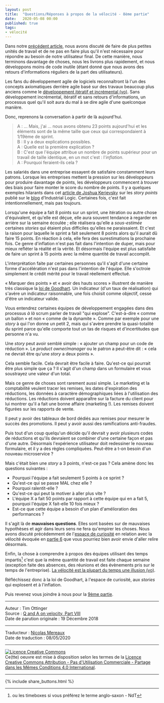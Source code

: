 ```yaml
---
layout: post
title:  "Questions/Réponses à propos de la vélocité - 8ème partie"
date:   2020-05-08 00:00
published: true
tags:
- vélocité
---
```


Dans notre [précédent article](http://www.les-traducteurs-agiles.org/2020/04/15/questions-reponses-a-propos-de-la-velocite-7eme-partie.html), nous avons discuté de faire de plus petites unités de travail et de ne pas en faire plus qu'il n'est nécessaire pour répondre au besoin de notre utilisateur final. De cette manière, nous terminons davantage de choses, nous les livrons plus rapidement, et nous développons moins de code inutile (étant donné que nous avons des retours d'informations réguliers de la part des utilisateurs).

Les fans du développement agile de logiciels reconnaîtront là l'un des concepts axiomatiques derrière agile basé sur des travaux beaucoup plus anciens comme le [développement itératif et incrémental (vo)](https://en.wikipedia.org/wiki/Iterative_and_incremental_development). Sans développement incrémental, itératif et sans retours d'informations, un processus quel qu'il soit aura du mal à se dire agile d'une quelconque manière.

Donc, reprenons la conversation à partir de là aujourd'hui.

> A : ... Mais, j'ai … nous avons obtenu 23 points aujourd'hui et les éléments sont de la même taille que ceux qui correspondaient à 1/19ème de sprint.  
> B : Il y a deux explications possibles.  
> A : Quelle est la première explication ?  
> B : C'est que l'équipe attribue un nombre de points supérieur pour un travail de taille identique, en un mot c'est : l'_inflation_.  
> A : Pourquoi feraient-ils cela ?

Les salariés dans une entreprise essayent de satisfaire constamment leurs patrons. Lorsque les entreprises mettent la pression sur les développeurs pour produire davantage de points, les développeurs commencent à trouver des biais pour faire monter le score du nombre de points. Il y a quelques exemples hilarants dans cet [article de Joshua Kerievsky](https://www.industriallogic.com/blog/stop-using-story-points/) sur les _story points_ publié sur le [blog](http://blog.industriallogic.com/) d'Industrial Logic. Certaines fois, c'est fait intentionnellement, mais pas toujours.

Lorsqu'une équipe a fait 8 points sur un sprint, une itération ou autre chose d'équivalent, et qu'elle est déçue, elle aura souvent tendance à regarder en arrière sur la semaine écoulée ; elle réalisera qu'elle a _sous-estimée_ certaines _stories_ qui étaient plus difficiles qu'elles ne paraissaient. Et c'est la raison pour laquelle le sprint a fait seulement 8 points alors qu'il aurait dû faire 15 points. En réaction à cela, elle fera des surestimations la prochaine fois. Ce genre d'inflation n'est pas fait dans l'intention de duper, mais pour mieux refléter la réalité et la vérité. Et désormais l'équipe est plus satisfaite de faire un sprint à 15 points avec la même quantité de travail accomplit.

L'interprétation faite par certaines personnes qu'il s'agit d'une certaine forme d'accélération n'est pas dans l'intention de l'équipe. Elle s'octroie simplement le crédit mérité pour le travail réellement effectué.

« Marquer des points » et « avoir des hauts scores » illustrent de manière très classique la [loi de Goodhart](https://fr.wikipedia.org/wiki/Loi_de_Goodhart). Un indicateur (d'un taux de réalisation) qui s'avère un indicateur raisonnable, une fois choisit comme objectif, cesse d'être un indicateur valide.

Vous entendrez certaines équipes de développement engagées dans des processus _à là_ scrum parler de travail "qui explose". C'est-à-dire « comme un ballon » et non « comme de la dynamite ». Comme par exemple pour une _story_ à qui l'on donne un petit 2, mais qui s'avère prendre la quasi-totalité du sprint parce qu'elle comporte tout un tas de risques et d'incertitudes que personne n'a vu.

Une _story_ peut avoir semblé simple : « ajouter un champ pour un code de réduction ». Le _product owner/manager_ ou le patron a peut-être dit : « cela ne devrait être qu'une _story_ a deux points ».

Cela semble facile. Cela devrait être facile à faire. Qu'est-ce qui pourrait être plus simple que ça ? Il s'agit d'un champ dans un formulaire et vous soustrayez une valeur d'un total.

Mais ce genre de choses sont rarement aussi simple. Le marketing et la comptabilité veulent tracer les remises, les dates d'expiration des réductions, les données à caractère démographiques liées à l'utilisation des réductions. Les réductions doivent apparaître sur la facture du client pour lui montrer qu'il a fait une bonne affaire (marketing !). Les remises doivent figurées sur les rapports de vente.

Il peut y avoir des tableaux de bord dédiés aux remises pour mesurer le succès des promotions. Il peut y avoir aussi des ramifications anti-fraudes.

Puis tout d'un coup quelqu'un décide qu'il devrait y avoir plusieurs codes de réductions et qu'ils devraient se combiner d'une certaine façon et pas d'une autre. Désormais l'expérience utilisateur doit redessiner le nouveau formulaire, et il y a des règles compliquées. Peut-être a t-on besoin d'un nouveau microservice ?

Mais c'était bien une _story_ a 3 points, n'est-ce pas ? Cela amène donc les questions suivantes :

* Pourquoi l'équipe a fait seulement 5 points à ce sprint ?
* Qu'est-ce qui se passe MAL chez elle ?
* Pourquoi ralentit-elle ?
* Qu'est-ce qui peut la motiver à aller plus vite ?
* L'équipe X a fait 50 points par rapport à cette équipe qui en a fait 5, pourquoi l'équipe X fait-elle 10 fois mieux ?
* Est-ce que cette équipe a besoin d'un plan d'amélioration des performances ?

Il s'agit là de **mauvaises questions**. Elles sont basées sur de mauvaises hypothèses et agir dans leurs sens ne fera qu'empirer les choses. Nous avons discuté précédemment de l'[espace de curiosité](http://www.les-traducteurs-agiles.org/2016/10/16/espace-de-curiosite.html) en relation avec la vélocité évoquée en [partie 6](http://www.les-traducteurs-agiles.org/2020/03/26/questions-reponses-a-propos-de-la-velocite-6eme-partie.html) que vous pourriez bien avoir envie d'aller relire désormais.

Enfin, la chose à comprendre à propos des équipes utilisant des temps impartis[^1] c'est que la même quantité de travail est faite chaque semaine (exception faite des absences, des réunions et des évènements pris sur le temps de l'entreprise). [La vélocité est la plupart du temps une illusion (vo)](https://agileotter.blogspot.com/2012/09/14-weird-observations-about-agile-team.html).

Réfléchissez donc à la loi de Goodhart, à l'espace de curiosité, aux _stories_ qui explosent et à l'inflation.

Puis revenez vous joindre à nous pour la [9ème partie](http://www.les-traducteurs-agiles.org/2020/11/21/questions-reponses-a-propos-de-la-velocite-9eme-partie.html).

[^1]: ou les timeboxes si vous préférez le terme anglo-saxon - NdT

---
Auteur : Tim Ottinger  
Source : [Q and A on velocity, Part VIII ](http://agileotter.blogspot.com/2018/12/q-and-on-velocity-part-viii.html)  
Date de parution originale : 19 Décembre 2018  

---
Traducteur : [Nicolas Mereaux](http://www.les-traducteurs-agiles.org/traducteurs/)  
Date de traduction : 08/05/2020  

---

<a rel="license" href="http://creativecommons.org/licenses/by-nc-sa/4.0/"><img alt="Licence Creative Commons" style="border-width:0" src="http://i.creativecommons.org/l/by-nc-sa/4.0/88x31.png" /></a><br />Ce(tte) oeuvre est mise à disposition selon les termes de la <a rel="license" href="http://creativecommons.org/licenses/by-nc-sa/4.0/">Licence Creative Commons Attribution - Pas d'Utilisation Commerciale - Partage dans les Mêmes Conditions 4.0 International</a>.

---

{% include share_buttons.html %}
